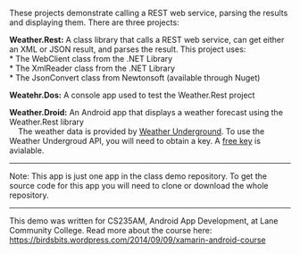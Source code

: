 These projects demonstrate calling a REST web service, parsing the results and displaying them. There are three projects:

__Weather.Rest:__ A class library that calls a REST web service, can get either an XML or JSON result, and parses the result. This project uses:  
    * The WebClient class from the .NET Library  
    * The XmlReader class from the .NET Library  
    * The JsonConvert class from Newtonsoft (available through Nuget)  
    
__Weatehr.Dos:__ A console app used to test the Weather.Rest project  
  
__Weather.Droid:__ An Android app that displays a weather forecast using the Weather.Rest library  
    
The weather data is provided by [Weather Underground](https://www.wunderground.com). 
To use the Weather Undergroud API, you will need to obtain a key. A [free key](https://www.wunderground.com/weather/api/) is avialable. 

-------------------------- 

Note: This app is just one app in the class demo repository.
To get the source code for this app you will need to
clone or download the whole repository. 

---------------------------------- 

This demo was written for CS235AM, Android App Development, at Lane Community College.
Read more about the course here: https://birdsbits.wordpress.com/2014/09/09/xamarin-android-course
